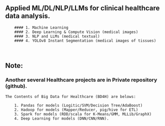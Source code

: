 ## Applied ML/DL/NLP/LLMs for clinical healthcare data analysis. 
        #### 1. Machine Learning
        #### 2. Deep Learning & Compute Vision (medical images)
        #### 3. NLP and LLMs (medical textual)
        #### 4. YOLOv8 Instant Segmentation (medical images of tissues)

<br>


## **Note:** 
### Another several Healthcare projects are in Private repository (github).
    The Contents of Big Data for Healthcare (BD4H) are belows:
    
        1. Pandas for models (Logitic/SVM/Decision Tree/AdaBoost)
        2. Hadoop for models (Mapper/Reducer, pig/hive for ETL)
        3. Spark for models (RDD/scala for K-Means/GMM, MLLib/GraphX)
        4. Deep Learning for models (DNN/CNN/RNN).
<br>
<br>
<br>
<br>
<br>
